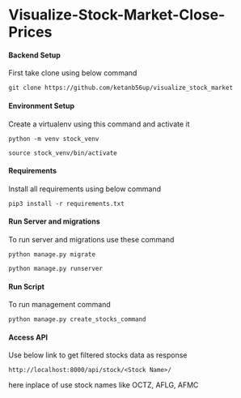 # Visualize-Stock-Market-Close-Prices

#### Backend Setup

First take clone using below command

```
git clone https://github.com/ketanb56up/visualize_stock_market
```

#### Environment Setup

Create a virtualenv using this command and activate it

```
python -m venv stock_venv

source stock_venv/bin/activate
```

#### Requirements

Install all requirements using below command

```
pip3 install -r requirements.txt
```

#### Run Server and migrations
To run server and migrations use these command

```
python manage.py migrate

python manage.py runserver
```

#### Run Script

To run management command
```
python manage.py create_stocks_command 
```

#### Access API

Use below link to get filtered stocks data as response

```
http://localhost:8000/api/stock/<Stock Name>/
```
here inplace of <Stack Name> use stock names like OCTZ, AFLG, AFMC
